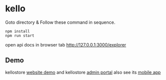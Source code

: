 # kello
Goto directory & Follow these command in sequence.
```
npm install
npm run start
```
open api docs in browser tab http://127.0.0.1:3000/explorer

## Demo
kellostore [website demo](https://kello-dev.herokuapp.com) and kellostore [admin portal](https://kello-dev.herokuapp.com/app) also see its [mobile app](https://play.google.com/store/apps/details?id=com.kello.app&hl=en&gl=US)

